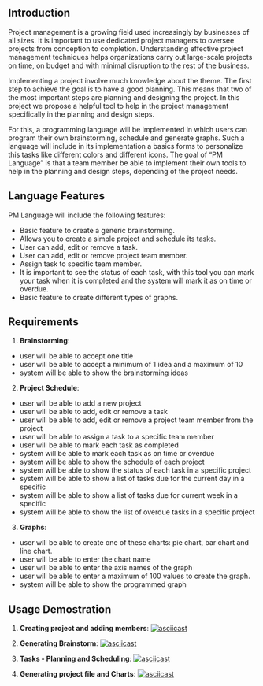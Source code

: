 ## Introduction

Project management is a growing field used increasingly by businesses of all sizes. It is important to use dedicated project managers to oversee projects from conception to completion. Understanding effective project management techniques helps organizations carry out large-scale projects on time, on budget and with minimal disruption to the rest of the business.

Implementing a project involve much knowledge about the theme. The first step to achieve the goal is to have a good planning. This means that two of the most important steps are planning and designing the project. In this project we propose a helpful tool to help in the project management specifically in the planning and design steps.

For this, a programming language will be implemented in which users can program their own brainstorming, schedule and generate graphs. Such a language will include in its implementation a basics forms to personalize this tasks like different colors and different icons. The goal of “PM Language” is that a team member be able to implement their own tools to help in the planning and design steps, depending of the project needs.

## Language Features

PM Language will include the following features:
  - Basic feature to create a generic brainstorming.
  - Allows you to create a simple project and schedule its tasks.
  - User can add, edit or remove a task.
  - User can add, edit or remove project team member.
  - Assign task to specific team member.
  - It is important to see the status of each task, with this tool you can mark your task when it is completed and the system will mark it as on time or overdue.
  - Basic feature to create different types of graphs.


## Requirements

1. **Brainstorming**:
  - user will be able to accept one title
  - user will be able to accept a minimum of 1 idea and a maximum of 10
  - system will be able to show the brainstorming ideas

2. **Project Schedule**:
  - user will be able to add a new project
  - user will be able to add, edit or remove a task
  - user will be able to add, edit or remove a project team member from the project
  - user will be able to assign a task to a specific team member
  - user will be able to mark each task as completed
  - system will be able to mark each task as on time or overdue
  - system will be able to show the schedule of each project
  - system will be able to show the status of each task in a specific project
  - system will be able to show a list of tasks due for the current day in a specific
  - system will be able to show a list of tasks due for current week in a specific
  - system will be able to show the list of overdue tasks in a specific project

3. **Graphs**:
  - user will be able to create one of these charts: pie chart, bar chart and line chart.
  - user will be able to enter the chart name
  - user will be able to enter the axis names of the graph
  - user will be able to enter a maximum of 100 values to create the graph.
  - system will be able to show the programmed graph
  
  ## Usage Demostration
  
  1. **Creating project and adding members**:
  [![asciicast](https://asciinema.org/a/1qvy0ABK77WL6LvVggX2X0z5B.png)](https://asciinema.org/a/1qvy0ABK77WL6LvVggX2X0z5B)
  
  2. **Generating Brainstorm**:
  [![asciicast](https://asciinema.org/a/pusvFA0k6MhN4SAV785wlmjuI.png)](https://asciinema.org/a/pusvFA0k6MhN4SAV785wlmjuI)
  
  3. **Tasks - Planning and Scheduling**:
  [![asciicast](https://asciinema.org/a/rpKUqMTRT2VhVFS02AeuvBuaZ.png)](https://asciinema.org/a/rpKUqMTRT2VhVFS02AeuvBuaZ)
  
  4. **Generating project file and Charts**:
  [![asciicast](https://asciinema.org/a/lJ5ku7o9JiNx1RPQbSOD0gfYv.png)](https://asciinema.org/a/lJ5ku7o9JiNx1RPQbSOD0gfYv)
